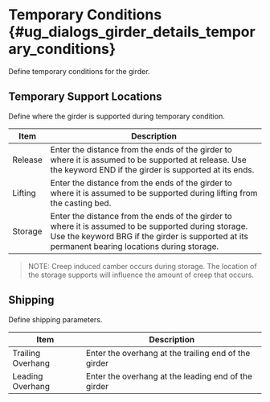 Temporary Conditions {#ug_dialogs_girder_details_temporary_conditions}
==============================================
Define temporary conditions for the girder.

Temporary Support Locations
-----------------------------
Define where the girder is supported during temporary condition.

Item | Description
-----|-------------
Release | Enter the distance from the ends of the girder to where it is assumed to be supported at release. Use the keyword END if the girder is supported at its ends.
Lifting | Enter the distance from the ends of the girder to where it is assumed to be supported during lifting from the casting bed.
Storage | Enter the distance from the ends of the girder to where it is assumed to be supported during storage. Use the keyword BRG if the girder is supported at its permanent bearing locations during storage.

> NOTE: Creep induced camber occurs during storage. The location of the storage supports will influence the amount of creep that occurs.

Shipping
----------
Define shipping parameters.

Item | Description
-----|---------------
Trailing Overhang | Enter the overhang at the trailing end of the girder
Leading Overhang | Enter the overhang at the leading end of the girder
